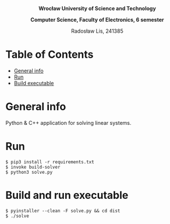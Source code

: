 **<p align="center"> Wrocław University of Science and Technology </p>**
**<p align="center"> Computer Science, Faculty of Electronics, 6 semester </p>**
<p align="center"> Radosław Lis, 241385 </p>

# Table of Contents
- [General info](#desc)
- [Run](#run)
- [Build executable](#build)
<a name="desc"></a>
# General info
Python & C++ application for solving linear systems.

<a name="run"></a>
# Run

```
$ pip3 install -r requirements.txt 
$ invoke build-solver
$ python3 solve.py
```
<a name="build"></a>
# Build and run executable

```
$ pyinstaller --clean -F solve.py && cd dist
$ ./solve
```
